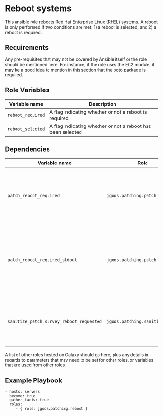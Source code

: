 Reboot systems
=========

This ansible role reboots Red Hat Enterprise Linux (RHEL) systems. A reboot is only performed if two conditions are met: 1) a reboot is selected, and 2) a reboot is required.

Requirements
------------

Any pre-requisites that may not be covered by Ansible itself or the role should be mentioned here. For instance, if the role uses the EC2 module, it may be a good idea to mention in this section that the boto package is required.

Role Variables
--------------

| Variable name | Description |
| --- | --- |
| `reboot_required` | A flag indicating whether or not a reboot is required |
| `reboot_selected` | A flag indicating whether or not a reboot has been selected |

Dependencies
------------

| Variable name | Role | Description |
| --- | --- | --- |
| `patch_reboot_required` | `jgoos.patching.patch` | A flag indicating whether or not a reboot is required after applying patches |
| `patch_reboot_required_stdout` | `jgoos.patching.patch` | Output from the `needs-restarting` command, indicating which processes need to be restarted after patching |
| `sanitize_patch_survey_reboot_requested` | `jgoos.patching.sanitize_input` | A flag indicating whether or not a reboot was requested in the patch survey |


A list of other roles hosted on Galaxy should go here, plus any details in regards to parameters that may need to be set for other roles, or variables that are used from other roles.

Example Playbook
----------------

    - hosts: servers
      become: true
      gather_facts: true
      roles:
         - { role: jgoos.patching.reboot }

